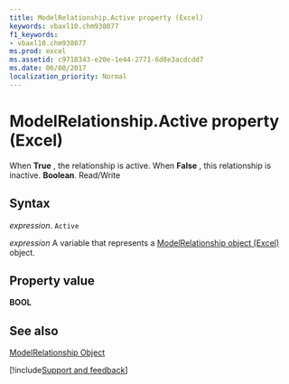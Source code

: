 ```yaml
---
title: ModelRelationship.Active property (Excel)
keywords: vbaxl10.chm938077
f1_keywords:
- vbaxl10.chm938077
ms.prod: excel
ms.assetid: c9718343-e20e-1e44-2771-6d8e3acdcdd7
ms.date: 06/08/2017
localization_priority: Normal
---
```



# ModelRelationship.Active property (Excel)

When  **True** , the relationship is active. When **False** , this relationship is inactive. **Boolean**. Read/Write


## Syntax

_expression_. `Active`

_expression_ A variable that represents a [ModelRelationship object (Excel)](Excel.modelrelationship.md) object.


## Property value

 **BOOL**


## See also



[ModelRelationship Object](Excel.modelrelationship.md)

[!include[Support and feedback](~/includes/feedback-boilerplate.md)]
